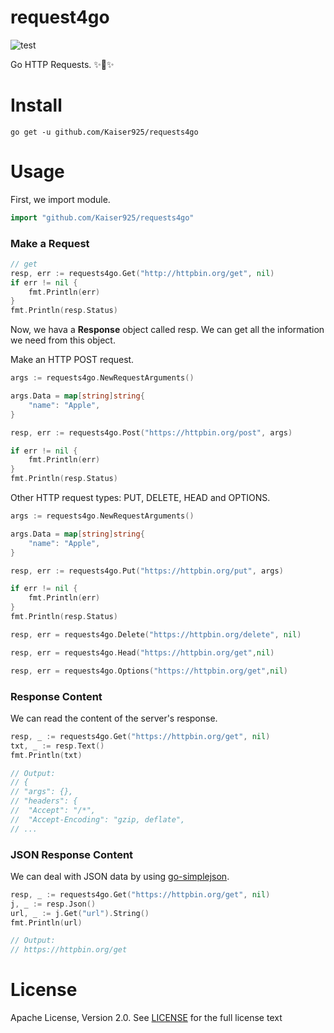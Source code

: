 # request4go

![test](https://github.com/Kaiser925/requests4go/workflows/test/badge.svg)

Go HTTP Requests. ✨🎉✨

Install
=======

~~~
go get -u github.com/Kaiser925/requests4go
~~~

Usage
=====

First, we import module.

~~~go
import "github.com/Kaiser925/requests4go"
~~~

### Make a Request

~~~go
// get
resp, err := requests4go.Get("http://httpbin.org/get", nil)
if err != nil {
	fmt.Println(err)
}
fmt.Println(resp.Status)
~~~

Now, we hava a **Response** object called resp. We can get all the information we need from this object.

Make an HTTP POST request.

~~~go
args := requests4go.NewRequestArguments()

args.Data = map[string]string{
	"name": "Apple",
}

resp, err := requests4go.Post("https://httpbin.org/post", args)

if err != nil {
	fmt.Println(err)
}
fmt.Println(resp.Status)
~~~

Other HTTP request types: PUT, DELETE, HEAD and OPTIONS.

~~~go
args := requests4go.NewRequestArguments()

args.Data = map[string]string{
	"name": "Apple",
}

resp, err := requests4go.Put("https://httpbin.org/put", args)

if err != nil {
	fmt.Println(err)
}
fmt.Println(resp.Status)

resp, err = requests4go.Delete("https://httpbin.org/delete", nil)

resp, err = requests4go.Head("https://httpbin.org/get",nil)

resp, err = requests4go.Options("https://httpbin.org/get",nil)
~~~

### Response Content

We can read the content of the server's response.

~~~go
resp, _ := requests4go.Get("https://httpbin.org/get", nil)
txt, _ := resp.Text()
fmt.Println(txt)

// Output:
// {
// "args": {},
// "headers": {
// 	"Accept": "/*",
// 	"Accept-Encoding": "gzip, deflate",
// ...
~~~

### JSON Response Content

We can deal with JSON data by using [go-simplejson](https://github.com/bitly/go-simplejson).

~~~go
resp, _ := requests4go.Get("https://httpbin.org/get", nil)
j, _ := resp.Json()
url, _ := j.Get("url").String()
fmt.Println(url)

// Output:
// https://httpbin.org/get
~~~

License
=======

Apache License, Version 2.0. See [LICENSE](LICENSE) for the full license text
